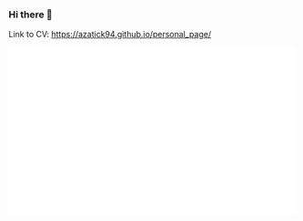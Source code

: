 ### Hi there 👋

Link to CV: https://azatick94.github.io/personal_page/

<a href="https://github.com/Azatick94/github-stats">

![](https://github.com/Azatick94/github-stats/blob/master/generated/languages.svg)


<!--
**Azatick94/Azatick94** is a ✨ _special_ ✨ repository because its `README.md` (this file) appears on your GitHub profile.

Here are some ideas to get you started:

- 🔭 I’m currently working on ...
- 🌱 I’m currently learning ...
- 👯 I’m looking to collaborate on ...
- 🤔 I’m looking for help with ...
- 💬 Ask me about ...
- 📫 How to reach me: ...
- 😄 Pronouns: ...
- ⚡ Fun fact: ...
-->
